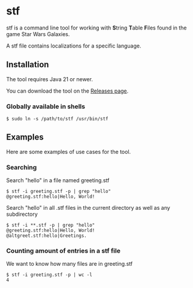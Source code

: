 # stf
stf is a command line tool for working with **S**tring **T**able **F**iles found in the game Star Wars Galaxies.

A stf file contains localizations for a specific language.

## Installation
The tool requires Java 21 or newer.

You can download the tool on the [Releases page](https://github.com/madsboddum/stf/releases). 

### Globally available in shells
```shell script
$ sudo ln -s /path/to/stf /usr/bin/stf
```

## Examples
Here are some examples of use cases for the tool.

### Searching
Search "hello" in a file named greeting.stf
```shell script
$ stf -i greeting.stf -p | grep "hello"
@greeting.stf:hello|Hello, World!
```

Search "hello" in all .stf files in the current directory as well as any subdirectory
```shell script
$ stf -i **.stf -p | grep "hello"
@greeting.stf:hello|Hello, World!
@altgreet.stf:hello|Greetings.
```

### Counting amount of entries in a stf file
We want to know how many files are in greeting.stf
```shell script
$ stf -i greeting.stf -p | wc -l
4
```